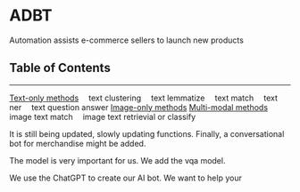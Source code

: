 # ADBT
Automation assists e-commerce sellers to launch new products

## Table of Contents
* * *
[Text-only methods](https://github.com/xcxhy/ADBT/blob/main/Text_only)
&emsp;text clustering
&emsp;text lemmatize
&emsp;text match
&emsp;text ner
&emsp;text question answer
[Image-only methods](https://github.com/xcxhy/ADBT/blob/main/Image_only)
[Multi-modal methods](https://github.com/xcxhy/ADBT/blob/main/Multi_modal)
&emsp;image text match
&emsp;image text retrievial or classify

It is still being updated, slowly updating functions. Finally, a conversational bot for merchandise might be added.

The model is very important for us. We add the vqa model.

We use the ChatGPT to create our AI bot. We want to help your 

